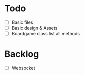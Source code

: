 # Todo

-  [ ] Basic files
-  [ ] Basic design & Assets
-  [ ] Boardgame class list all methods

# Backlog

-  [ ] Websocket
